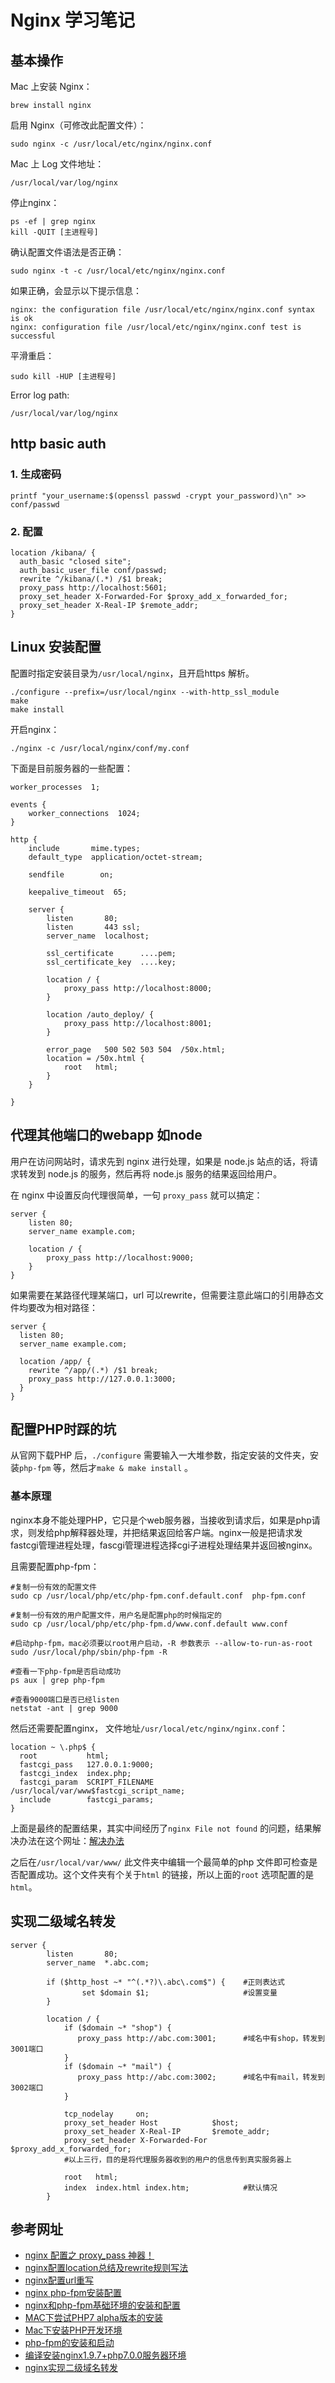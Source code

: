 # Nginx 学习笔记

## 基本操作

Mac 上安装 Nginx：

```
brew install nginx
```

启用 Nginx（可修改此配置文件）：

```
sudo nginx -c /usr/local/etc/nginx/nginx.conf
```

Mac 上 Log 文件地址：

```
/usr/local/var/log/nginx
```

停止nginx：

```
ps -ef | grep nginx
kill -QUIT [主进程号]
```

确认配置文件语法是否正确：

```
sudo nginx -t -c /usr/local/etc/nginx/nginx.conf
```

如果正确，会显示以下提示信息：

```
nginx: the configuration file /usr/local/etc/nginx/nginx.conf syntax is ok
nginx: configuration file /usr/local/etc/nginx/nginx.conf test is successful
```

平滑重启：

```
sudo kill -HUP [主进程号]
```

Error log path:

```
/usr/local/var/log/nginx
```

## http basic auth

### 1. 生成密码

```shell
printf "your_username:$(openssl passwd -crypt your_password)\n" >> conf/passwd
```

### 2. 配置

```nginx
location /kibana/ {
  auth_basic "closed site";
  auth_basic_user_file conf/passwd;
  rewrite ^/kibana/(.*) /$1 break;
  proxy_pass http://localhost:5601;
  proxy_set_header X-Forwarded-For $proxy_add_x_forwarded_for;
  proxy_set_header X-Real-IP $remote_addr;
}
```

## Linux 安装配置

配置时指定安装目录为`/usr/local/nginx`，且开启https 解析。

```
./configure --prefix=/usr/local/nginx --with-http_ssl_module
make
make install
```

开启nginx：

```
./nginx -c /usr/local/nginx/conf/my.conf
```

下面是目前服务器的一些配置：

```nginx
worker_processes  1;

events {
    worker_connections  1024;
}

http {
    include       mime.types;
    default_type  application/octet-stream;

    sendfile        on;

    keepalive_timeout  65;

    server {
        listen       80;
        listen       443 ssl;
        server_name  localhost;

        ssl_certificate      ....pem;
        ssl_certificate_key  ....key;

        location / {
            proxy_pass http://localhost:8000;
        }

        location /auto_deploy/ {
            proxy_pass http://localhost:8001;
        }

        error_page   500 502 503 504  /50x.html;
        location = /50x.html {
            root   html;
        }
    }

}
```

## 代理其他端口的webapp 如node

用户在访问网站时，请求先到 nginx 进行处理，如果是 node.js 站点的话，将请求转发到 node.js 的服务，然后再将 node.js 服务的结果返回给用户。

在 nginx 中设置反向代理很简单，一句 `proxy_pass` 就可以搞定：

```nginx
server {
    listen 80;
    server_name example.com;

    location / {
        proxy_pass http://localhost:9000;
    }
}
```

如果需要在某路径代理某端口，url 可以rewrite，但需要注意此端口的引用静态文件均要改为相对路径：

```nginx
server {
  listen 80;
  server_name example.com;

  location /app/ {
    rewrite ^/app/(.*) /$1 break;
    proxy_pass http://127.0.0.1:3000;
  }
}
```

## 配置PHP时踩的坑

从官网下载PHP 后，`./configure` 需要输入一大堆参数，指定安装的文件夹，安装`php-fpm` 等，然后才`make & make install` 。

### 基本原理

nginx本身不能处理PHP，它只是个web服务器，当接收到请求后，如果是php请求，则发给php解释器处理，并把结果返回给客户端。nginx一般是把请求发fastcgi管理进程处理，fascgi管理进程选择cgi子进程处理结果并返回被nginx。

且需要配置php-fpm：

```
#复制一份有效的配置文件
sudo cp /usr/local/php/etc/php-fpm.conf.default.conf  php-fpm.conf

#复制一份有效的用户配置文件，用户名是配置php的时候指定的
sudo cp /usr/local/php/etc/php-fpm.d/www.conf.default www.conf

#启动php-fpm，mac必须要以root用户启动，-R 参数表示 --allow-to-run-as-root
sudo /usr/local/php/sbin/php-fpm -R

#查看一下php-fpm是否启动成功
ps aux | grep php-fpm

#查看9000端口是否已经listen
netstat -ant | grep 9000
```

然后还需要配置nginx， 文件地址`/usr/local/etc/nginx/nginx.conf`：

```nginx
location ~ \.php$ {
  root           html;
  fastcgi_pass   127.0.0.1:9000;
  fastcgi_index  index.php;
  fastcgi_param  SCRIPT_FILENAME  /usr/local/var/www$fastcgi_script_name;
  include        fastcgi_params;
}
```

上面是最终的配置结果，其实中间经历了`nginx File not found` 的问题，结果解决办法在这个网址：[解决办法](https://stackoverflow.com/questions/17808787/file-not-found-when-running-php-with-nginx)

之后在`/usr/local/var/www/` 此文件夹中编辑一个最简单的php 文件即可检查是否配置成功。这个文件夹有个关于`html` 的链接，所以上面的`root` 选项配置的是`html`。

## 实现二级域名转发

```nginx
server {
        listen       80;
        server_name  *.abc.com;

        if ($http_host ~* "^(.*?)\.abc\.com$") {    #正则表达式
                set $domain $1;                     #设置变量
        }

        location / {
            if ($domain ~* "shop") {
               proxy_pass http://abc.com:3001;      #域名中有shop，转发到3001端口
            }
            if ($domain ~* "mail") {
               proxy_pass http://abc.com:3002;      #域名中有mail，转发到3002端口
            }

            tcp_nodelay     on;
            proxy_set_header Host            $host;
            proxy_set_header X-Real-IP       $remote_addr;
            proxy_set_header X-Forwarded-For $proxy_add_x_forwarded_for;
            #以上三行，目的是将代理服务器收到的用户的信息传到真实服务器上

            root   html;
            index  index.html index.htm;            #默认情况
        }
```

## 参考网址

- [nginx 配置之 proxy_pass 神器！](https://www.web-tinker.com/article/21202.html)
- [nginx配置location总结及rewrite规则写法](http://seanlook.com/2015/05/17/nginx-location-rewrite/)
- [nginx配置url重写](https://xuexb.com/post/nginx-url-rewrite.html)
- [nginx php-fpm安装配置](https://wizardforcel.gitbooks.io/nginx-doc/content/Text/6.5_nginx_php_fpm.html)
- [nginx和php-fpm基础环境的安装和配置](https://segmentfault.com/a/1190000003067656)
- [MAC下尝试PHP7 alpha版本的安装](https://segmentfault.com/a/1190000002904436)
- [Mac下安装PHP开发环境](http://youyusan.github.io/2016/01/30/php-nginx-in-mac/)
- [php-fpm的安装和启动](https://www.zybuluo.com/phper/note/72879)
- [编译安装nginx1.9.7+php7.0.0服务器环境](https://segmentfault.com/a/1190000004123048)
- [nginx实现二级域名转发](https://blog.csdn.net/Metropolis_cn/article/details/73613022)
